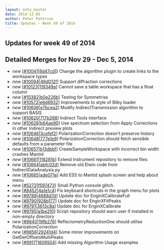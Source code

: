 ```yaml
---
layout: onto_master
date: 2014-12-05
author: Peter Peterson
title: Updates - Week 49 of 2014
---
```

Updates for week 49 of 2014
---------------------------

Detailed Merges for Nov 29 - Dec 5, 2014
----------------------------------------
* *new* \[[#10041](http://trac.mantidproject.org/mantid/ticket/10041)\|[8d47cd1](https://github.com/mantidproject/mantid/commit/8d47cd1a6c7774416454ea8436d573b8fd8f3770)\] Change the algorithm plugin to create links to the workspace types
* *new* \[[#10094](http://trac.mantidproject.org/mantid/ticket/10094)\|[49d012f](https://github.com/mantidproject/mantid/commit/49d012fed6ccf0df9e4020a8317e8d5f584ccaee)\] Support diffraction corrections
* *new* \[[#10123](http://trac.mantidproject.org/mantid/ticket/10123)\|[119349a](https://github.com/mantidproject/mantid/commit/119349a149e71de3a6d21e6240f7e80cf872ec6f)\] Cannot save a table workspace that has a float column
* *new* \[[#10382](http://trac.mantidproject.org/mantid/ticket/10382)\|[b0e226b](https://github.com/mantidproject/mantid/commit/b0e226bdd39d4651867dab62dbe102bda74b00ee)\] Testing for Symmetrise
* *new* \[[#10572](http://trac.mantidproject.org/mantid/ticket/10572)\|[e6d8932](https://github.com/mantidproject/mantid/commit/e6d8932ae782c5d2687fee4bf4dcc1ce5a6ccc64)\] Improvements to style of Bilby loader
* *new* \[[#10606](http://trac.mantidproject.org/mantid/ticket/10606)\|[e7bcea2](https://github.com/mantidproject/mantid/commit/e7bcea2ad0c0217e26f17a932172dd09bf41c4cb)\] Modify IndirectTransmission algorithm to support BASIS
* *new* \[[#10620](http://trac.mantidproject.org/mantid/ticket/10620)\|[717b268](https://github.com/mantidproject/mantid/commit/717b268e9fe365a28632154114b0b388ffa3d86b)\] Indirect Tools interface
* *new* \[[#10626](http://trac.mantidproject.org/mantid/ticket/10626)\|[b64ae90](https://github.com/mantidproject/mantid/commit/b64ae9020d8d5012376cacca8cbd26850b231a66)\] Use spectrum selection from Apply Corrections in other Indirect preview plots
* *new* \[[#10646](http://trac.mantidproject.org/mantid/ticket/10646)\|[3cefef2](https://github.com/mantidproject/mantid/commit/3cefef20a7296fd20525d6873e06de5234de65fe)\] PolarizationCorrection doesn't preserve history
* *new* \[[#10648](http://trac.mantidproject.org/mantid/ticket/10648)\|[777e1e9](https://github.com/mantidproject/mantid/commit/777e1e935a3565b78d5b3c09adaba806412b5e90)\] PolarizationCorrection should fetch sensible defaults from a parameter file
* *new* \[[#10657](http://trac.mantidproject.org/mantid/ticket/10657)\|[b13dbbf](https://github.com/mantidproject/mantid/commit/b13dbbf988756d89d7b372c59f5ca524489ef884)\] CreateSampleWorkspace with incorrect bin width crashes Mantid
* *new* \[[#10661](http://trac.mantidproject.org/mantid/ticket/10661)\|[118281b](https://github.com/mantidproject/mantid/commit/118281bc22b0010f59aca5cc9cc114675e87b66a)\] Extend Instrument repository to remove files
* *new* \[[#10664](http://trac.mantidproject.org/mantid/ticket/10664)\|[abfc02d](https://github.com/mantidproject/mantid/commit/abfc02dc6e38805a2c12e8fed067a83b4ea8a93c)\] Remove old Elwin code from IndirectDataAnalysis.py
* *new* \[[#10665](http://trac.mantidproject.org/mantid/ticket/10665)\|[ade071e](https://github.com/mantidproject/mantid/commit/ade071e80ac2c2f18a69e02f8570116a459fa46f)\] Add ESS to Mantid splash screen and help about menu
* *new* \[[#5272](http://trac.mantidproject.org/mantid/ticket/5272)\|[f597473](https://github.com/mantidproject/mantid/commit/f597473a00a08373cc42385b136c4ff43e10a6f3)\] Small Python console glitch.
* *new* \[[#8452](http://trac.mantidproject.org/mantid/ticket/8452)\|[4a1e1c4](https://github.com/mantidproject/mantid/commit/4a1e1c4a04075912ceb4daf48911b7108b89fa8c)\] Fix keyboard shortcuts in the graph menu for plots
* *new* \[[#9789](http://trac.mantidproject.org/mantid/ticket/9789)\|[4688d7d](https://github.com/mantidproject/mantid/commit/4688d7d9f78defd6319604ec572fa6c8854839d0)\] Update doc for EnginXCalibrateFull
* *new* \[[#9790](http://trac.mantidproject.org/mantid/ticket/9790)\|[928b177](https://github.com/mantidproject/mantid/commit/928b177de4a7b60986965a8c7aa84b471776847d)\] Update doc for EnginXFitPeaks
* *new* \[[#9791](http://trac.mantidproject.org/mantid/ticket/9791)\|[3613c8a](https://github.com/mantidproject/mantid/commit/3613c8ae8ff2af5541a99bafd4dbdf6e6b8378ee)\] Update doc for EnginXCalibrate
* *new* \[[#9795](http://trac.mantidproject.org/mantid/ticket/9795)\|[a1be2f0](https://github.com/mantidproject/mantid/commit/a1be2f04d31d04a53b5bd58026f4e18a737316cf)\] Script repository should warn user if installed in non-empty directory
* *new* \[[#9840](http://trac.mantidproject.org/mantid/ticket/9840)\|[19fb276](https://github.com/mantidproject/mantid/commit/19fb27610c6f6924d5f29f4e12ca09dc4eb0e95e)\] ReflectometryReductionOne should utilise PolarizationCorrection
* *new* \[[#9856](http://trac.mantidproject.org/mantid/ticket/9856)\|[29241d4](https://github.com/mantidproject/mantid/commit/29241d4e13bbd16c09b6084401dec4c693c95b44)\] Some minor improvements on GetDetOffsetsMultiPeaks
* *new* \[[#9917](http://trac.mantidproject.org/mantid/ticket/9917)\|[1609504](https://github.com/mantidproject/mantid/commit/16095046e4f7b035ce3b11bf90b90577bc5900fe)\] Add missing Algorithm Usage examples
